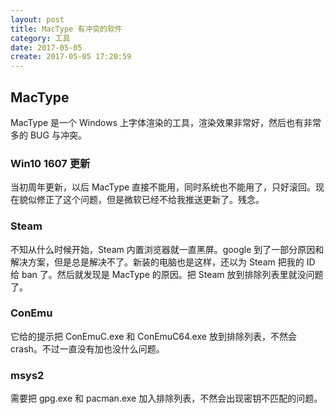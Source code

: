 ```yaml
---
layout: post
title: MacType 有冲突的软件
category: 工具
date: 2017-05-05
create: 2017-05-05 17:20:59
---
```


## MacType
MacType 是一个 Windows 上字体渲染的工具，渲染效果非常好，然后也有非常多的 BUG 与冲突。

### Win10 1607 更新
当初周年更新，以后 MacType 直接不能用，同时系统也不能用了，只好滚回。现在貌似修正了这个问题，但是微软已经不给我推送更新了。残念。

### Steam
不知从什么时候开始，Steam 内置浏览器就一直黑屏。google 到了一部分原因和解决方案，但是总是解决不了。新装的电脑也是这样，还以为 Steam 把我的 ID 给 ban 了。然后就发现是 MacType 的原因。把 Steam 放到排除列表里就没问题了。

### ConEmu
它给的提示把 ConEmuC.exe 和 ConEmuC64.exe 放到排除列表，不然会 crash。不过一直没有加也没什么问题。

### msys2
需要把 gpg.exe 和 pacman.exe 加入排除列表，不然会出现密钥不匹配的问题。
